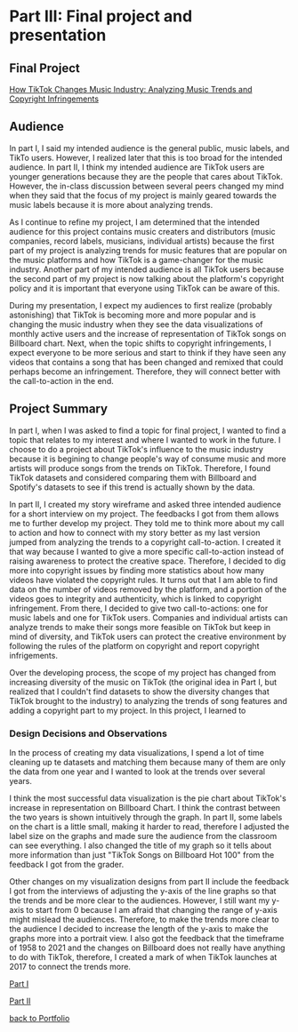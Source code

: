 
# Part III: Final project and presentation

## Final Project

[How TikTok Changes Music Industry: Analyzing Music Trends and Copyright Infringements](https://carnegiemellon.shorthandstories.com/final-project-ziqi/index.html)

## Audience

In part I, I said my intended audience is the general public, music labels, and TikTo users. However, I realized later that this is too broad for the intended audience. In part II, I think my intended audience are TikTok users are younger generations because they are the people that cares about TikTok. However, the in-class discussion between several peers changed my mind when they said that the focus of my project is mainly geared towards the music labels because it is more about analyzing trends. 

As I continue to refine my project, I am determined that the intended audience for this project contains music creaters and distributors (music companies, record labels, musicians, individual artists) because the first part of my project is analyzing trends for music features that are popular on the music platforms and how TikTok is a game-changer for the music industry. Another part of my intended audience is all TikTok users because the second part of my project is now talking about the platform's copyright policy and it is important that everyone using TikTok can be aware of this. 

During my presentation, I expect my audiences to first realize (probably astonishing) that TikTok is becoming more and more popular and is changing the music industry when they see the data visualizations of monthly active users and the increase of representation of TikTok songs on Billboard chart. Next, when the topic shifts to copyright infringements, I expect everyone to be more serious and start to think if they have seen any videos that contains a song that has been changed and remixed that could perhaps become an infringement. Therefore, they will connect better with the call-to-action in the end. 


## Project Summary

In part I, when I was asked to find a topic for final project, I wanted to find a topic that relates to my interest and where I wanted to work in the future. I choose to do a project about TikTok's influence to the music industry because it is begining to change people's way of consume music and more artists will produce songs from the trends on TikTok. Therefore, I found TikTok datasets and considered comparing them with Billboard and Spotify's datasets to see if this trend is actually shown by the data. 

In part II, I created my story wireframe and asked three intended audience for a short interview on my project. The feedbacks I got from them allows me to further develop my project. They told me to think more about my call to action and how to connect with my story better as my last version jumped from analyzing the trends to a copyright call-to-action. I created it that way because I wanted to give a more specific call-to-action instead of raising awareness to protect the creative space. Therefore, I decided to dig more into copyright issues by finding more statistics about how many videos have violated the copyright rules. It turns out that I am able to find data on the number of videos removed by the platform, and a portion of the videos goes to integrity and authenticity, which is linked to copyright infringement. From there, I decided to give two call-to-actions: one for music labels and one for TikTok users. Companies and individual artists can analyze trends to make their songs more feasible on TikTok but keep in mind of diversity, and TikTok users can protect the creative environment by following the rules of the platform on copyright and report copyright infrigements. 

Over the developing process, the scope of my project has changed from increasing diversity of the music on TikTok (the original idea in Part I, but realized that I couldn't find datasets to show the diversity changes that TikTok brought to the industry) to analyzing the trends of song features and adding a copyright part to my project. In this project, I learned to 


### Design Decisions and Observations

In the process of creating my data visualizations, I spend a lot of time cleaning up te datasets and matching them because many of them are only the data from one year and I wanted to look at the trends over several years. 

I think the most successful data visualization is the pie chart about TikTok's increase in representation on Billboard Chart. I think the contrast between the two years is shown intuitively through the graph. In part II, some labels on the chart is a little small, making it harder to read, therefore I adjusted the label size on the graphs and made sure the audience from the classroom can see everything. I also changed the title of my graph so it tells about more information than just "TikTok Songs on Billboard Hot 100" from the feedback I got from the grader. 

Other changes on my visualization designs from part II include the feedback I got from the interviews of adjusting the y-axis of the line graphs so that the trends and be more clear to the audiences. However, I still want my y-axis to start from 0 because I am afraid that changing the range of y-axis might mislead the audiences. Therefore, to make the trends more clear to the audience I decided to increase the length of the y-axis to make the graphs more into a portrait view. I also got the feedback that the timeframe of 1958 to 2021 and the changes on Billboard does not really have anything to do with TikTok, therefore, I created a mark of when TikTok launches at 2017 to connect the trends more. 


[Part I](https://ziqi0921.github.io/zhou-portfolio/part1)

[Part II](https://ziqi0921.github.io/zhou-portfolio/part2)

[back to Portfolio](https://ziqi0921.github.io/zhou-portfolio/)
